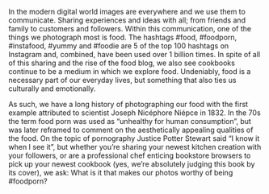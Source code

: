 In the modern digital world images are everywhere and we use them to communicate. Sharing experiences and ideas with all; from friends and family to customers and followers. Within this communication, one of the things we photograph most is food. The hashtags #food, #foodporn, #instafood, #yummy and #foodie are 5 of the top 100 hashtags on Instagram and, combined, have been used over 1 billion times. In spite of all of this sharing and the rise of the food blog, we also see cookbooks continue to be a medium in which we explore food. Undeniably, food is a necessary part of our everyday lives, but something that also ties us culturally and emotionally. 

As such, we have a long history of photographing our food with the first example attributed to scientist Joseph Nicéphore Niépce in 1832. In the 70s the term food porn was used as “unhealthy for human consumption”, but was later reframed to comment on the aesthetically appealing qualities of the food. On the topic of pornography Justice Potter Stewart said “I know it when I see it”, but whether you’re sharing your newest kitchen creation with your followers, or are a professional chef enticing bookstore browsers to pick up your newest cookbook (yes, we’re absolutely judging this book by its cover), we ask: What is it that makes our photos worthy of being #foodporn?
